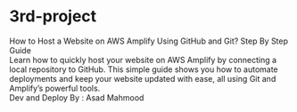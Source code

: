 # 3rd-project

How to Host a Website on AWS Amplify Using GitHub and Git? 
Step By Step Guide
<br>
Learn how to quickly host your website on AWS Amplify by connecting a local repository to GitHub. This simple guide shows you how to automate deployments and keep your website updated with ease, all using Git and Amplify’s powerful tools.
<br>
Dev and Deploy By : Asad Mahmood 
